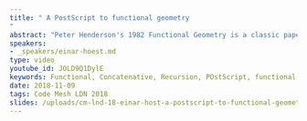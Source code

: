 ```yaml
---
title: " A PostScript to functional geometry
"
abstract: "Peter Henderson's 1982 Functional Geometry is a classic paper that shows the beauty and power of functional representation. Using functions to represent pictures, Henderson defines a small set of combinators to create a replica of Escher's recursive tessellation Square Limit. It's a nice kata for functional programmers. However, you could also implement Henderson's combinators in concatenative languages, which excel at composition! In this talk, I'll show you how. For choice of language, I turn to PostScript, a proven and battle-worn concatenative language that has been on the plateau of productivity for decades. It's also rather good for drawing. With one neat trick, values on the stack can be captured inside an executable array, to simulate closures. And the rest is easy."
speakers:
- _speakers/einar-hoest.md
type: video
youtube_id: JOLD9Q1DylE
keywords: Functional, Concatenative, Recursion, POstScript, functional programming, functional geometry
date: 2018-11-09
tags: Code Mesh LDN 2018
slides: /uploads/cm-lnd-18-einar-host-a-postscript-to-functional-geometry-compressed.pdf
---
```

